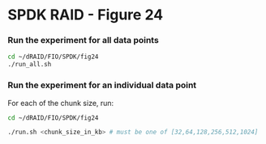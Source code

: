 # SPDK RAID - Figure 24

### Run the experiment for all data points
```Bash
cd ~/dRAID/FIO/SPDK/fig24
./run_all.sh
```

### Run the experiment for an individual data point

For each of the chunk size, run:
```Bash
cd ~/dRAID/FIO/SPDK/fig24

./run.sh <chunk_size_in_kb> # must be one of [32,64,128,256,512,1024]
```